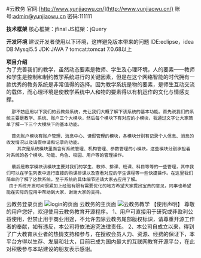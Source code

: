 #云教务
官网:[http://www.yunjiaowu.cn/](http://www.yunjiaowu.cn/)
账号:admin@yunjiaowu.cn
密码:111111

**技术框架**
核心框架：jfinal
JS框架：jQuery

**开发环境**
建议开发者使用以下环境，这样避免版本带来的问题
IDE:eclipse，idea
DB:Mysql5.5
JDK:JAVA 7
tomcat:tomcat 7.0.68以上   

 **项目介绍**             
     为了完善我们的教学，虽然动态要素是教师、学生及心理环境，人的要素——教师和学生是控制和制约教学系统进行的关键因素，但是在这个网络智能的时代拥有一款优秀的教务系统是非常值得的选择。因为教学系统是物的要素，是师生互动交流的载体，而心理环境是使教学系统中人和物的要素得以有机运作的文化与情感支撑。

      那不妨应用以下我们的云教务系统，先让我们大概了解下该系统的基本功能。首先说我们的系统主要是教学、系统、账户三个大模块，然后每个模块下有对应的小模块，我通过文字让大家简单了解一下三个大模块下的基本功能。

      首先账户模块有账户管理、消息中心、请假管理的模块，各模块分别有记录个人信息、消息的收发情况以及请假申请和记录的功能。
  		其次是系统模块里面含有系统管理、机构管理、参数管理的小模块。这些模块分别承担着对系统的各个模块、功能、角色、校园、用户等的管理操作。
								
      最后是教学模块该模块主要对我们的学生、教师、排课、班课、科目等等的一些管理，其中我们可以在学生列表中进行直接的购课排课以及查看对应的学生课程等一些快捷操作。在这里我们简单的了解了这款系统，至于系统的具体细节还请大家去应用了解。
     由于系统开发时间很紧加上经验有限有需要优化的地方希望大家提出宝贵的意见，同事也希望能在实际的应用中帮助到大家，谢谢大家的支持。

云教务登录页面
![login的页面](https://git.oschina.net/uploads/images/2017/0517/114352_18c43d36_1353172.png "login的页面 ")
云教务的主页面
![云教务教学](https://git.oschina.net/uploads/images/2017/0517/114118_54384c49_1353172.png "云教务教学")
【使用声明】 尊敬的用户您好，欢迎使用云教务教育开源程序。 1、用户可直接用于研究或非盈利公益使用，但禁止用于商业用途，不允许去除云教务尾部版权标识，请尊重开源工作者的奉献，如有违反，本公司将依法追究法律责任。 2、本公司自成立以来，得到了广大教育从业者的热情支持和参与，在授权会员人力、资源、经费的保证下，本平台方得以生存、发展和壮大，目前已成为国内最大的互联网教育开源平台，在此对积极参与本站建设的朋友表示感谢。
